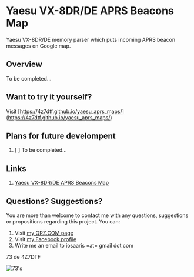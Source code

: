 # Yaesu VX-8DR/DE APRS Beacons Map

Yaesu VX-8DR/DE memory parser which puts incoming APRS beacon messages on Google map.

## Overview

To be completed...

## Want to try it yourself?

Visit [https://4z7dtf.github.io/yaesu_aprs_maps/](https://4z7dtf.github.io/yaesu_aprs_maps/)

## Plans for future develompent

1. [ ] To be completed...

## Links
1. [Yaesu VX-8DR/DE APRS Beacons Map](https://4z7dtf.github.io/yaesu_aprs_maps/)

## Questions? Suggestions?
You are more than welcome to contact me with any questions, suggestions or propositions regarding this project. You can:

1. Visit [my QRZ.COM page](https://www.qrz.com/db/4Z7DTF)
2. Visit [my Facebook profile](https://www.facebook.com/Dima.Meln)
3. Write me an email to iosaaris =at= gmail dot com

73 de 4Z7DTF

![73's](https://raw.githubusercontent.com/4z7dtf/yaesu_aprs_maps/master/images/vx8_73.jpg)
